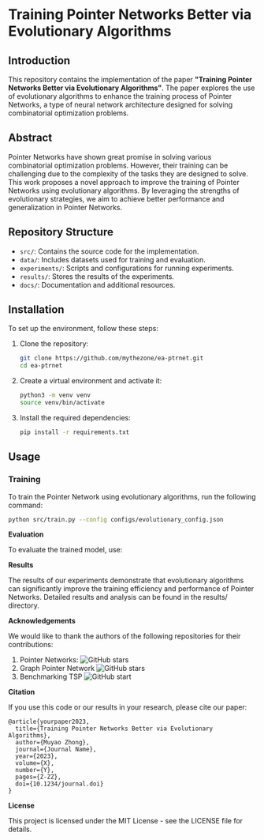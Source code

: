 # Training Pointer Networks Better via Evolutionary Algorithms

## Introduction

This repository contains the implementation of the paper **"Training Pointer Networks Better via Evolutionary Algorithms"**. The paper explores the use of evolutionary algorithms to enhance the training process of Pointer Networks, a type of neural network architecture designed for solving combinatorial optimization problems.

## Abstract

Pointer Networks have shown great promise in solving various combinatorial optimization problems. However, their training can be challenging due to the complexity of the tasks they are designed to solve. This work proposes a novel approach to improve the training of Pointer Networks using evolutionary algorithms. By leveraging the strengths of evolutionary strategies, we aim to achieve better performance and generalization in Pointer Networks.

## Repository Structure

- `src/`: Contains the source code for the implementation.
- `data/`: Includes datasets used for training and evaluation.
- `experiments/`: Scripts and configurations for running experiments.
- `results/`: Stores the results of the experiments.
- `docs/`: Documentation and additional resources.

## Installation

To set up the environment, follow these steps:

1. Clone the repository:
    ```sh
    git clone https://github.com/mythezone/ea-ptrnet.git
    cd ea-ptrnet
    ```

2. Create a virtual environment and activate it:
    ```sh
    python3 -m venv venv
    source venv/bin/activate
    ```

3. Install the required dependencies:
    ```sh
    pip install -r requirements.txt
    ```

## Usage

### Training

To train the Pointer Network using evolutionary algorithms, run the following command:

```sh
python src/train.py --config configs/evolutionary_config.json

```

**Evaluation**

To evaluate the trained model, use:

**Results**

The results of our experiments demonstrate that evolutionary algorithms can significantly improve the training efficiency and performance of Pointer Networks. Detailed results and analysis can be found in the results/ directory.

**Acknowledgements**

We would like to thank the authors of the following repositories for their contributions:

1. Pointer Networks: <img alt="GitHub stars" src="https://github.com/shirgur/PointerNet?style=social">
2. Graph Pointer Network <img alt="GitHub stars" src="https://github.com/qiang-ma/graph-pointer-network?style=social">
3. Benchmarking TSP <img alt="GitHub start" src="https://github.com/yzhang-gh/benchmarking-tsp?style=social">

**Citation**

If you use this code or our results in your research, please cite our paper:

```
@article{yourpaper2023,
  title={Training Pointer Networks Better via Evolutionary Algorithms},
  author={Muyao Zhong},
  journal={Journal Name},
  year={2023},
  volume={X},
  number={Y},
  pages={Z-ZZ},
  doi={10.1234/journal.doi}
}
```

**License**

This project is licensed under the MIT License - see the LICENSE file for details.